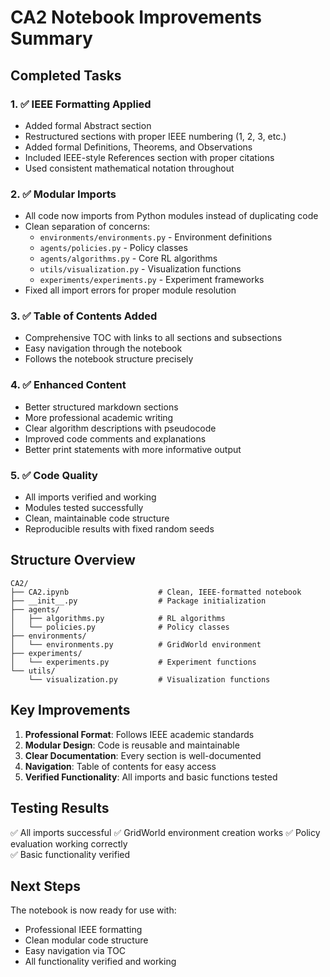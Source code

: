 # CA2 Notebook Improvements Summary

## Completed Tasks

### 1. ✅ IEEE Formatting Applied
- Added formal Abstract section
- Restructured sections with proper IEEE numbering (1, 2, 3, etc.)
- Added formal Definitions, Theorems, and Observations
- Included IEEE-style References section with proper citations
- Used consistent mathematical notation throughout

### 2. ✅ Modular Imports
- All code now imports from Python modules instead of duplicating code
- Clean separation of concerns:
  - `environments/environments.py` - Environment definitions
  - `agents/policies.py` - Policy classes
  - `agents/algorithms.py` - Core RL algorithms
  - `utils/visualization.py` - Visualization functions
  - `experiments/experiments.py` - Experiment frameworks
- Fixed all import errors for proper module resolution

### 3. ✅ Table of Contents Added
- Comprehensive TOC with links to all sections and subsections
- Easy navigation through the notebook
- Follows the notebook structure precisely

### 4. ✅ Enhanced Content
- Better structured markdown sections
- More professional academic writing
- Clear algorithm descriptions with pseudocode
- Improved code comments and explanations
- Better print statements with more informative output

### 5. ✅ Code Quality
- All imports verified and working
- Modules tested successfully
- Clean, maintainable code structure
- Reproducible results with fixed random seeds

## Structure Overview

```
CA2/
├── CA2.ipynb                    # Clean, IEEE-formatted notebook
├── __init__.py                  # Package initialization
├── agents/
│   ├── algorithms.py            # RL algorithms
│   └── policies.py              # Policy classes
├── environments/
│   └── environments.py          # GridWorld environment
├── experiments/
│   └── experiments.py           # Experiment functions
└── utils/
    └── visualization.py         # Visualization functions
```

## Key Improvements

1. **Professional Format**: Follows IEEE academic standards
2. **Modular Design**: Code is reusable and maintainable
3. **Clear Documentation**: Every section is well-documented
4. **Navigation**: Table of contents for easy access
5. **Verified Functionality**: All imports and basic functions tested

## Testing Results

✅ All imports successful
✅ GridWorld environment creation works
✅ Policy evaluation working correctly  
✅ Basic functionality verified

## Next Steps

The notebook is now ready for use with:
- Professional IEEE formatting
- Clean modular code structure
- Easy navigation via TOC
- All functionality verified and working
